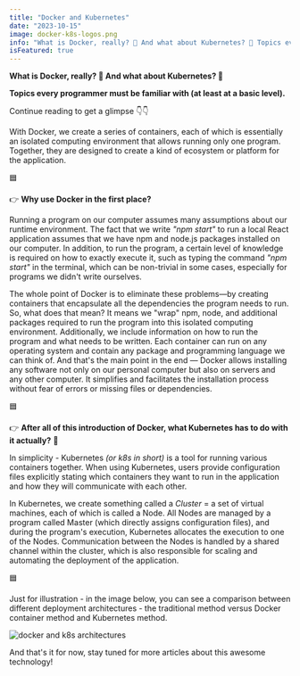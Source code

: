 ```yaml
---
title: "Docker and Kubernetes"
date: "2023-10-15"
image: docker-k8s-logos.png
info: "What is Docker, really? 🐋 And what about Kubernetes? 🚢 Topics every programmer must be familiar with (at least at a basic level)."
isFeatured: true
---
```


**What is Docker, really? 🐋 And what about Kubernetes? 🚢**

**Topics every programmer must be familiar with (at least at a basic level).**

Continue reading to get a glimpse 👇👇

With Docker, we create a series of containers, each of which is essentially an isolated computing environment that allows running only one program. Together, they are designed to create a kind of ecosystem or platform for the application.

🟦

👉 **Why use Docker in the first place?**

Running a program on our computer assumes many assumptions about our runtime environment. The fact that we write _"npm start"_ to run a local React application assumes that we have npm and node.js packages installed on our computer. In addition, to run the program, a certain level of knowledge is required on how to exactly execute it, such as typing the command _"npm start"_ in the terminal, which can be non-trivial in some cases, especially for programs we didn't write ourselves.

The whole point of Docker is to eliminate these problems—by creating containers that encapsulate all the dependencies the program needs to run. So, what does that mean? It means we "wrap" npm, node, and additional packages required to run the program into this isolated computing environment. Additionally, we include information on how to run the program and what needs to be written. Each container can run on any operating system and contain any package and programming language we can think of. And that's the main point in the end — Docker allows installing any software not only on our personal computer but also on servers and any other computer. It simplifies and facilitates the installation process without fear of errors or missing files or dependencies.

🟦

👉 **After all of this introduction of Docker, what Kubernetes has to do with it actually?** 🤔

In simplicity - Kubernetes _(or k8s in short)_ is a tool for running various containers together. When using Kubernetes, users provide configuration files explicitly stating which containers they want to run in the application and how they will communicate with each other.

In Kubernetes, we create something called a _Cluster_ = a set of virtual machines, each of which is called a Node. All Nodes are managed by a program called Master (which directly assigns configuration files), and during the program's execution, Kubernetes allocates the execution to one of the Nodes. Communication between the Nodes is handled by a shared channel within the cluster, which is also responsible for scaling and automating the deployment of the application.

🟦

Just for illustration - in the image below, you can see a comparison between different deployment architectures - the traditional method versus Docker container method and Kubernetes method.

![docker and k8s architectures](docker-k8s.png)

And that's it for now, stay tuned for more articles about this awesome technology!
